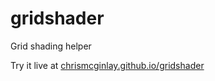 # gridshader
Grid shading helper

Try it live at [chrismcginlay.github.io/gridshader](http://chrismcginlay.github.io/gridshader)
